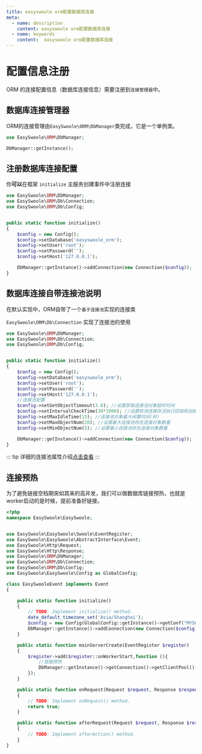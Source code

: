 ```yaml
---
title: easyswoole orm配置数据库连接
meta:
  - name: description
    content: easyswoole orm配置数据库连接
  - name: keywords
    content:  easyswoole orm配置数据库连接
---
```


# 配置信息注册

ORM 的连接配置信息（数据库连接信息）需要注册到`连接管理器`中。

## 数据库连接管理器

ORM的连接管理由```EasySwoole\ORM\DbManager```类完成，它是一个单例类。

```php
use EasySwoole\ORM\DbManager;

DbManager::getInstance();
```


## 注册数据库连接配置

你**可以**在框架 `initialize` 主服务创建事件中注册连接

```php
use EasySwoole\ORM\DbManager;
use EasySwoole\ORM\Db\Connection;
use EasySwoole\ORM\Db\Config;


public static function initialize()
{
    $config = new Config();
    $config->setDatabase('easyswoole_orm');
    $config->setUser('root');
    $config->setPassword('');
    $config->setHost('127.0.0.1');

    DbManager::getInstance()->addConnection(new Connection($config));
}
```


## 数据库连接自带连接池说明

在默认实现中，ORM自带了一个`基于连接池`实现的连接类

`EasySwoole\ORM\Db\Connection` 实现了连接池的使用

```php
use EasySwoole\ORM\DbManager;
use EasySwoole\ORM\Db\Connection;
use EasySwoole\ORM\Db\Config;


public static function initialize()
{
    $config = new Config();
    $config->setDatabase('easyswoole_orm');
    $config->setUser('root');
    $config->setPassword('');
    $config->setHost('127.0.0.1');
    //连接池配置
    $config->setGetObjectTimeout(3.0); //设置获取连接池对象超时时间
    $config->setIntervalCheckTime(30*1000); //设置检测连接存活执行回收和创建的周期
    $config->setMaxIdleTime(15); //连接池对象最大闲置时间(秒)
    $config->setMaxObjectNum(20); //设置最大连接池存在连接对象数量
    $config->setMinObjectNum(5); //设置最小连接池存在连接对象数量

    DbManager::getInstance()->addConnection(new Connection($config));
}
```

::: tip
详细的连接池属性介绍[点击查看](../Pool/config.md)
:::

## 连接预热
为了避免链接空档期突如其来的高并发，我们可以做数据库链接预热，也就是worker启动的是时候，提前准备好链接。
```php
<?php
namespace EasySwoole\EasySwoole;


use EasySwoole\EasySwoole\Swoole\EventRegister;
use EasySwoole\EasySwoole\AbstractInterface\Event;
use EasySwoole\Http\Request;
use EasySwoole\Http\Response;
use EasySwoole\ORM\DbManager;
use EasySwoole\ORM\Db\Connection;
use EasySwoole\ORM\Db\Config;
use EasySwoole\EasySwoole\Config as GlobalConfig;

class EasySwooleEvent implements Event
{

    public static function initialize()
    {
        // TODO: Implement initialize() method.
        date_default_timezone_set('Asia/Shanghai');
        $config = new Config(GlobalConfig::getInstance()->getConf("MYSQL"));
        DbManager::getInstance()->addConnection(new Connection($config));
    }

    public static function mainServerCreate(EventRegister $register)
    {
        $register->add($register::onWorkerStart,function (){
            //链接预热
            DbManager::getInstance()->getConnection()->getClientPool()->keepMin();
        });
    }

    public static function onRequest(Request $request, Response $response): bool
    {
        // TODO: Implement onRequest() method.
        return true;
    }

    public static function afterRequest(Request $request, Response $response): void
    {
        // TODO: Implement afterAction() method.
    }
}
```


